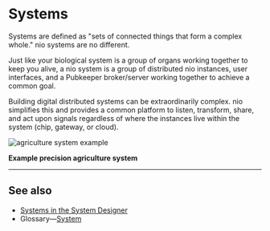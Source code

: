 # Systems

Systems are defined as "sets of connected things that form a complex whole." nio systems are no different.

Just like your biological system is a group of organs working together to keep you alive, a nio system is a group of distributed nio instances, user interfaces, and a Pubkeeper broker/server working together to achieve a common goal.

Building digital distributed systems can be extraordinarily complex.  nio simplifies this and provides a common platform to listen, transform, share, and act upon signals regardless of where the instances live within the system (chip, gateway, or cloud).

![agriculture system example](/img/intro-system.png)

**Example precision agriculture system**

---
## See also

* [Systems in the System Designer](/system-designer/designer-tasks.md#system-sd)
* Glossary—[System](/glossary/README.md#system)
